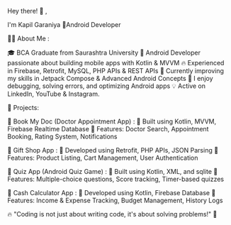 Hey there! 👋 ,

I'm Kapil Garaniya
🚀Android Developer


👨‍💻 About Me :

🎓 BCA Graduate from Saurashtra University
📱 Android Developer passionate about building mobile apps with Kotlin & MVVM
🔥 Experienced in Firebase, Retrofit, MySQL, PHP APIs & REST APIs
🚀 Currently improving my skills in Jetpack Compose & Advanced Android Concepts
🎯 I enjoy debugging, solving errors, and optimizing Android apps
💡 Active on LinkedIn, YouTube & Instagram.


📌 Projects: 

🎯 Book My Doc (Doctor Appointment App) :
🔹 Built using Kotlin, MVVM, Firebase Realtime Database
🔹 Features: Doctor Search, Appointment Booking, Rating System, Notifications

🎯 Gift Shop App : 
🔹 Developed using Retrofit, PHP APIs, JSON Parsing
🔹 Features: Product Listing, Cart Management, User Authentication

🎯 Quiz App (Android Quiz Game) : 
🔹 Built using Kotlin, XML, and sqlite
🔹 Features: Multiple-choice questions, Score tracking, Timer-based quizzes

🎯 Cash Calculator App : 
🔹 Developed using Kotlin, Firebase Database
🔹 Features: Income & Expense Tracking, Budget Management, History Logs


🔥 "Coding is not just about writing code, it's about solving problems!" 🚀
